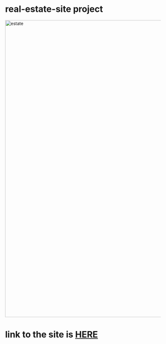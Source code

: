 # real-estate-site project
<img width="960" alt="estate" src="https://github.com/naavemajid/real-estate-site/assets/117750472/f8db0572-edb4-484c-9d25-afbb37af2285">

# link to the site is <a href="https://real-estate-site-1p6.pages.dev/"> HERE</a>
